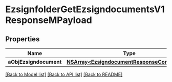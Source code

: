 # EzsignfolderGetEzsigndocumentsV1ResponseMPayload

## Properties
Name | Type | Description | Notes
------------ | ------------- | ------------- | -------------
**aObjEzsigndocument** | [**NSArray&lt;EzsigndocumentResponseCompound&gt;***](EzsigndocumentResponseCompound.md) |  | 

[[Back to Model list]](../README.md#documentation-for-models) [[Back to API list]](../README.md#documentation-for-api-endpoints) [[Back to README]](../README.md)


